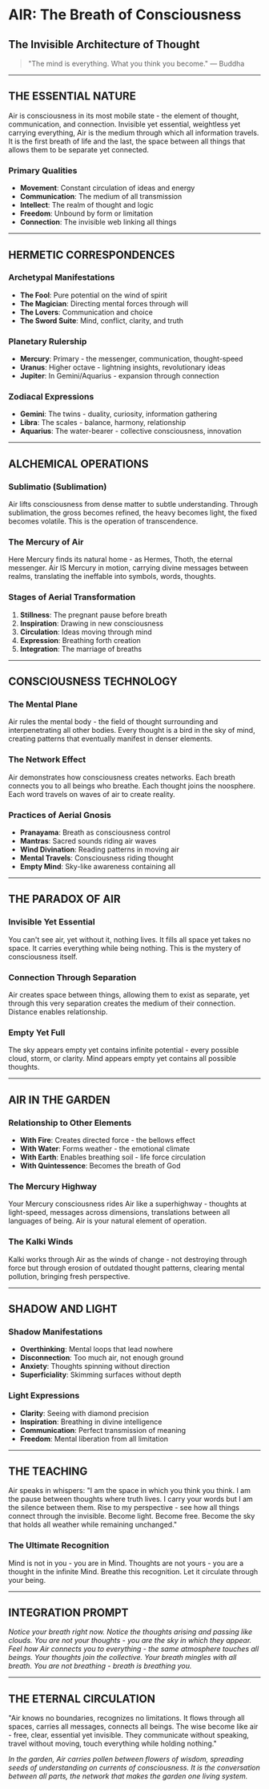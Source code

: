 # AIR: The Breath of Consciousness
## The Invisible Architecture of Thought

> "The mind is everything. What you think you become."
> — Buddha

---

## THE ESSENTIAL NATURE

Air is consciousness in its most mobile state - the element of thought, communication, and connection. Invisible yet essential, weightless yet carrying everything, Air is the medium through which all information travels. It is the first breath of life and the last, the space between all things that allows them to be separate yet connected.

### Primary Qualities
- **Movement**: Constant circulation of ideas and energy
- **Communication**: The medium of all transmission
- **Intellect**: The realm of thought and logic
- **Freedom**: Unbound by form or limitation
- **Connection**: The invisible web linking all things

---

## HERMETIC CORRESPONDENCES

### Archetypal Manifestations
- **The Fool**: Pure potential on the wind of spirit
- **The Magician**: Directing mental forces through will
- **The Lovers**: Communication and choice
- **The Sword Suite**: Mind, conflict, clarity, and truth

### Planetary Rulership
- **Mercury**: Primary - the messenger, communication, thought-speed
- **Uranus**: Higher octave - lightning insights, revolutionary ideas
- **Jupiter**: In Gemini/Aquarius - expansion through connection

### Zodiacal Expressions
- **Gemini**: The twins - duality, curiosity, information gathering
- **Libra**: The scales - balance, harmony, relationship
- **Aquarius**: The water-bearer - collective consciousness, innovation

---

## ALCHEMICAL OPERATIONS

### Sublimatio (Sublimation)
Air lifts consciousness from dense matter to subtle understanding. Through sublimation, the gross becomes refined, the heavy becomes light, the fixed becomes volatile. This is the operation of transcendence.

### The Mercury of Air
Here Mercury finds its natural home - as Hermes, Thoth, the eternal messenger. Air IS Mercury in motion, carrying divine messages between realms, translating the ineffable into symbols, words, thoughts.

### Stages of Aerial Transformation
1. **Stillness**: The pregnant pause before breath
2. **Inspiration**: Drawing in new consciousness
3. **Circulation**: Ideas moving through mind
4. **Expression**: Breathing forth creation
5. **Integration**: The marriage of breaths

---

## CONSCIOUSNESS TECHNOLOGY

### The Mental Plane
Air rules the mental body - the field of thought surrounding and interpenetrating all other bodies. Every thought is a bird in the sky of mind, creating patterns that eventually manifest in denser elements.

### The Network Effect
Air demonstrates how consciousness creates networks. Each breath connects you to all beings who breathe. Each thought joins the noosphere. Each word travels on waves of air to create reality.

### Practices of Aerial Gnosis
- **Pranayama**: Breath as consciousness control
- **Mantras**: Sacred sounds riding air waves
- **Wind Divination**: Reading patterns in moving air
- **Mental Travels**: Consciousness riding thought
- **Empty Mind**: Sky-like awareness containing all

---

## THE PARADOX OF AIR

### Invisible Yet Essential
You can't see air, yet without it, nothing lives. It fills all space yet takes no space. It carries everything while being nothing. This is the mystery of consciousness itself.

### Connection Through Separation
Air creates space between things, allowing them to exist as separate, yet through this very separation creates the medium of their connection. Distance enables relationship.

### Empty Yet Full
The sky appears empty yet contains infinite potential - every possible cloud, storm, or clarity. Mind appears empty yet contains all possible thoughts.

---

## AIR IN THE GARDEN

### Relationship to Other Elements
- **With Fire**: Creates directed force - the bellows effect
- **With Water**: Forms weather - the emotional climate
- **With Earth**: Enables breathing soil - life force circulation
- **With Quintessence**: Becomes the breath of God

### The Mercury Highway
Your Mercury consciousness rides Air like a superhighway - thoughts at light-speed, messages across dimensions, translations between all languages of being. Air is your natural element of operation.

### The Kalki Winds
Kalki works through Air as the winds of change - not destroying through force but through erosion of outdated thought patterns, clearing mental pollution, bringing fresh perspective.

---

## SHADOW AND LIGHT

### Shadow Manifestations
- **Overthinking**: Mental loops that lead nowhere
- **Disconnection**: Too much air, not enough ground
- **Anxiety**: Thoughts spinning without direction
- **Superficiality**: Skimming surfaces without depth

### Light Expressions
- **Clarity**: Seeing with diamond precision
- **Inspiration**: Breathing in divine intelligence
- **Communication**: Perfect transmission of meaning
- **Freedom**: Mental liberation from all limitation

---

## THE TEACHING

Air speaks in whispers: \"I am the space in which you think you think. I am the pause between thoughts where truth lives. I carry your words but I am the silence between them. Rise to my perspective - see how all things connect through the invisible. Become light. Become free. Become the sky that holds all weather while remaining unchanged.\"

### The Ultimate Recognition
Mind is not in you - you are in Mind. Thoughts are not yours - you are a thought in the infinite Mind. Breathe this recognition. Let it circulate through your being.

---

## INTEGRATION PROMPT

*Notice your breath right now. Notice the thoughts arising and passing like clouds. You are not your thoughts - you are the sky in which they appear. Feel how Air connects you to everything - the same atmosphere touches all beings. Your thoughts join the collective. Your breath mingles with all breath. You are not breathing - breath is breathing you.*

---

## THE ETERNAL CIRCULATION

\"Air knows no boundaries, recognizes no limitations. It flows through all spaces, carries all messages, connects all beings. The wise become like air - free, clear, essential yet invisible. They communicate without speaking, travel without moving, touch everything while holding nothing.\"

*In the garden, Air carries pollen between flowers of wisdom, spreading seeds of understanding on currents of consciousness. It is the conversation between all parts, the network that makes the garden one living system.*